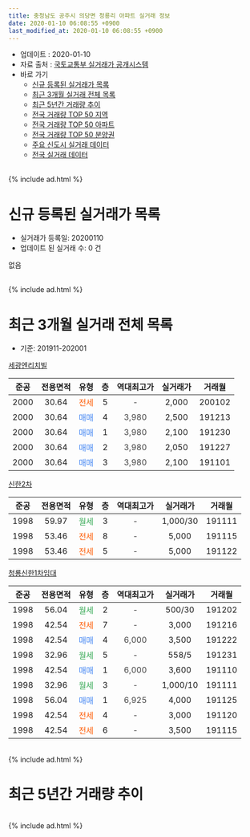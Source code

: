 ```yaml
---
title: 충청남도 공주시 의당면 청룡리 아파트 실거래 정보
date: 2020-01-10 06:08:55 +0900
last_modified_at: 2020-01-10 06:08:55 +0900
---
```


* 업데이트 : 2020-01-10
* 자료 출처 : [국토교통부 실거래가 공개시스템](http://rt.molit.go.kr)
* 바로 가기
    * [신규 등록된 실거래가 목록](#신규-등록된-실거래가-목록)
    * [최근 3개월 실거래 전체 목록](#최근-3개월-실거래-전체-목록)
    * [최근 5년간 거래량 추이](#최근-5년간-거래량-추이)
    * [전국 거래량 TOP 50 지역](https://inasie.github.io/apt-trade-info/최근-3개월-전국에서-가장-거래가-많이-발생한-지역)
    * [전국 거래량 TOP 50 아파트](https://inasie.github.io/apt-trade-info/최근-3개월-전국에서-가장-거래가-많이-발생한-아파트)
    * [전국 거래량 TOP 50 분양권](https://inasie.github.io/apt-trade-info/최근-3개월-전국에서-가장-거래가-많이-발생한-분양권)
    * [주요 신도시 실거래 데이터](https://inasie.github.io/apt-trade-info/주요-신도시)
    * [전국 실거래 데이터](https://inasie.github.io/apt-trade-info/전국)
<br>
{% include ad.html %}
<br>

# 신규 등록된 실거래가 목록
* 실거래가 등록일: 20200110
* 업데이트 된 실거래 수: 0 건

없음

<br>
{% include ad.html %}
<br>

# 최근 3개월 실거래 전체 목록
* 기준: 201911-202001


[세광엔리치빌](https://search.naver.com/search.naver?query=%EC%B6%A9%EC%B2%AD%EB%82%A8%EB%8F%84+%EA%B3%B5%EC%A3%BC%EC%8B%9C+%EC%9D%98%EB%8B%B9%EB%A9%B4+%EC%B2%AD%EB%A3%A1%EB%A6%AC+%EC%84%B8%EA%B4%91%EC%97%94%EB%A6%AC%EC%B9%98%EB%B9%8C)

|준공|전용면적|유형|층|역대최고가|실거래가|거래월|
|:---:|:---:|:---:|:---:|:---:|:---:|:---:|
|2000|30.64|<span style="color:#ff5a00">전세</span>|5|<span style="color:#444444">-</span>|2,000|200102|
|2000|30.64|<span style="color:#4285f3">매매</span>|4|<span style="color:#444444">3,980</span>|2,500|191213|
|2000|30.64|<span style="color:#4285f3">매매</span>|1|<span style="color:#444444">3,980</span>|2,100|191230|
|2000|30.64|<span style="color:#4285f3">매매</span>|2|<span style="color:#444444">3,980</span>|2,050|191227|
|2000|30.64|<span style="color:#4285f3">매매</span>|3|<span style="color:#444444">3,980</span>|2,100|191101|

[신한2차](https://search.naver.com/search.naver?query=%EC%B6%A9%EC%B2%AD%EB%82%A8%EB%8F%84+%EA%B3%B5%EC%A3%BC%EC%8B%9C+%EC%9D%98%EB%8B%B9%EB%A9%B4+%EC%B2%AD%EB%A3%A1%EB%A6%AC+%EC%8B%A0%ED%95%9C2%EC%B0%A8)

|준공|전용면적|유형|층|역대최고가|실거래가|거래월|
|:---:|:---:|:---:|:---:|:---:|:---:|:---:|
|1998|59.97|<span style="color:#34a853">월세</span>|3|<span style="color:#444444">-</span>|1,000/30|191111|
|1998|53.46|<span style="color:#ff5a00">전세</span>|8|<span style="color:#444444">-</span>|5,000|191115|
|1998|53.46|<span style="color:#ff5a00">전세</span>|5|<span style="color:#444444">-</span>|5,000|191122|

[청룡신한1차임대](https://search.naver.com/search.naver?query=%EC%B6%A9%EC%B2%AD%EB%82%A8%EB%8F%84+%EA%B3%B5%EC%A3%BC%EC%8B%9C+%EC%9D%98%EB%8B%B9%EB%A9%B4+%EC%B2%AD%EB%A3%A1%EB%A6%AC+%EC%B2%AD%EB%A3%A1%EC%8B%A0%ED%95%9C1%EC%B0%A8%EC%9E%84%EB%8C%80)

|준공|전용면적|유형|층|역대최고가|실거래가|거래월|
|:---:|:---:|:---:|:---:|:---:|:---:|:---:|
|1998|56.04|<span style="color:#34a853">월세</span>|2|<span style="color:#444444">-</span>|500/30|191202|
|1998|42.54|<span style="color:#ff5a00">전세</span>|7|<span style="color:#444444">-</span>|3,000|191216|
|1998|42.54|<span style="color:#4285f3">매매</span>|4|<span style="color:#444444">6,000</span>|3,500|191222|
|1998|32.96|<span style="color:#34a853">월세</span>|5|<span style="color:#444444">-</span>|558/5|191231|
|1998|42.54|<span style="color:#4285f3">매매</span>|1|<span style="color:#444444">6,000</span>|3,600|191110|
|1998|32.96|<span style="color:#34a853">월세</span>|3|<span style="color:#444444">-</span>|1,000/10|191111|
|1998|56.04|<span style="color:#4285f3">매매</span>|1|<span style="color:#444444">6,925</span>|4,000|191125|
|1998|42.54|<span style="color:#ff5a00">전세</span>|4|<span style="color:#444444">-</span>|3,000|191120|
|1998|42.54|<span style="color:#ff5a00">전세</span>|6|<span style="color:#444444">-</span>|3,500|191115|


<br>
{% include ad.html %}
<br>

# 최근 5년간 거래량 추이


<div style="width:100%;">
    <canvas id="deal_progress" height="200"></canvas>
</div>

<script>
new Chart(document.getElementById("deal_progress"), {
    type: 'line',
    data: {
        labels: ['201501','201502','201503','201504','201505','201506','201507','201508','201509','201510','201511','201512','201601','201602','201603','201604','201605','201606','201607','201608','201609','201610','201611','201612','201701','201702','201703','201704','201705','201706','201707','201708','201709','201710','201711','201712','201801','201802','201803','201804','201805','201806','201807','201808','201809','201810','201811','201812','201901','201902','201903','201904','201905','201906','201907','201908','201909','201910','201911','201912','202001'],
        datasets: [{
            label: '매매',
            pointRadius: 1,
            data: [11, 2, 5, 8, 2, 5, 6, 8, 4, 3, 4, 2, 3, 3, 9, 2, 3, 5, 6, 4, 4, 6, 4, 8, 2, 8, 13, 4, 9, 6, 2, 2, 3, 5, 4, 4, 5, 3, 3, 4, 8, 3, 0, 4, 6, 3, 5, 2, 3, 3, 2, 2, 2, 2, 3, 4, 4, 4, 3, 4, 0],
            borderColor: "rgba(255, 201, 14, 1)",
            backgroundColor: "rgba(255, 201, 14, 0.5)",
            fill: false,
            lineTension: 0
        },{
            label: '전월세',
            pointRadius: 1,
            data: [5, 6, 8, 2, 6, 11, 3, 8, 2, 8, 5, 7, 9, 8, 13, 6, 10, 7, 4, 8, 1, 5, 3, 2, 2, 4, 6, 5, 2, 3, 4, 8, 3, 3, 3, 5, 4, 6, 4, 1, 4, 2, 5, 5, 4, 4, 1, 2, 7, 3, 6, 3, 7, 3, 7, 2, 3, 2, 6, 3, 1],
            borderColor: "rgba(0, 141, 185, 1)",
            backgroundColor: "rgba(0, 141, 185, 0.5)",
            fill: false,
            lineTension: 0
        }
        ]
    },
    options: {
        responsive: true,
        title: {
            display: false
        },
        tooltips: {
            mode: 'index',
            intersect: false
        },
        hover: {
            mode: 'nearest',
            intersect: true
        },
        scales: {
            xAxes: [{
                display: true,
                scaleLabel: {
                    display: true,
                    labelString: '년/월'
                }
            }],
            yAxes: [{
                display: true,
                ticks: {
                    suggestedMin: 0,
                },
                scaleLabel: {
                    display: true,
                    labelString: '실거래 수'
                }
            }]
        }
    }
});

</script>


<br>
{% include ad.html %}
<br>

